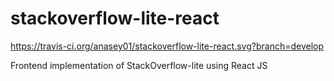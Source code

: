# stackoverflow-lite-react
https://travis-ci.org/anasey01/stackoverflow-lite-react.svg?branch=develop

Frontend implementation of StackOverflow-lite using React JS
